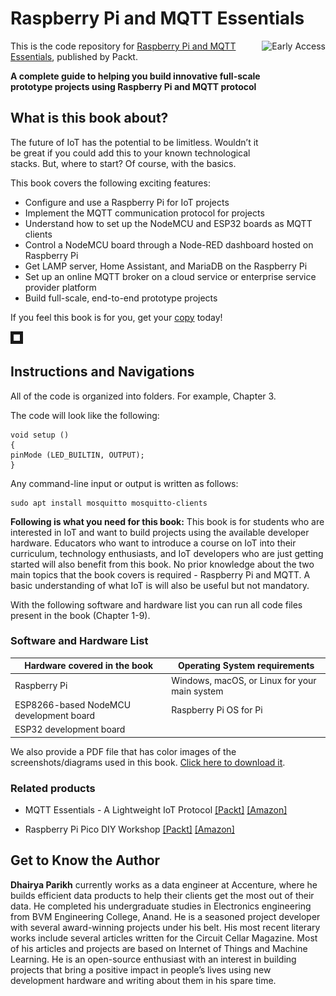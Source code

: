 # Raspberry Pi and MQTT Essentials

<a href="https://www.packtpub.com/iot-hardware/raspberry-pi-and-mqtt-essentials?utm_source=github&utm_medium=repository&utm_campaign=9781803244488"><img src="https://static.packt-cdn.com/products/9781803244488/cover/smaller" alt="Early Access" height="256px" align="right"></a>

This is the code repository for [Raspberry Pi and MQTT Essentials](https://www.packtpub.com/iot-hardware/raspberry-pi-and-mqtt-essentials?utm_source=github&utm_medium=repository&utm_campaign=9781803244488), published by Packt.

**A complete guide to helping you build innovative full-scale prototype projects using Raspberry Pi and MQTT protocol**

## What is this book about?
The future of IoT has the potential to be limitless. Wouldn’t it be great if you could add this to your known technological stacks. But, where to start? Of course, with the basics. 

This book covers the following exciting features:
* Configure and use a Raspberry Pi for IoT projects
* Implement the MQTT communication protocol for projects
* Understand how to set up the NodeMCU and ESP32 boards as MQTT clients
* Control a NodeMCU board through a Node-RED dashboard hosted on Raspberry Pi
* Get LAMP server, Home Assistant, and MariaDB on the Raspberry Pi
* Set up an online MQTT broker on a cloud service or enterprise service provider platform
* Build full-scale, end-to-end prototype projects

If you feel this book is for you, get your [copy](https://www.amazon.com/dp/1803244488) today!

<a href="https://www.packtpub.com/?utm_source=github&utm_medium=banner&utm_campaign=GitHubBanner"><img src="https://raw.githubusercontent.com/PacktPublishing/GitHub/master/GitHub.png" 
alt="https://www.packtpub.com/" border="5" /></a>

## Instructions and Navigations
All of the code is organized into folders. For example, Chapter 3.

The code will look like the following:
```
void setup ()
{
pinMode (LED_BUILTIN, OUTPUT);
}
```

Any command-line input or output is written as follows:
```
sudo apt install mosquitto mosquitto-clients
```

**Following is what you need for this book:**
This book is for students who are interested in IoT and want to build projects using the available developer hardware. Educators who want to introduce a course on IoT into their curriculum, technology enthusiasts, and IoT developers who are just getting started will also benefit from this book. No prior knowledge about the two main topics that the book covers is required - Raspberry Pi and MQTT. A basic understanding of what IoT is will also be useful but not mandatory.

With the following software and hardware list you can run all code files present in the book (Chapter 1-9).
### Software and Hardware List
|   Hardware covered in the book | Operating System requirements |
| ------------------------------------ | ----------------------------------- |
|   Raspberry Pi | Windows, macOS, or Linux for your main system |
|   ESP8266-based NodeMCU development board | Raspberry Pi OS for Pi |
|   ESP32 development board |  |

We also provide a PDF file that has color images of the screenshots/diagrams used in this book. [Click here to download it](https://packt.link/860jg).

### Related products
* MQTT Essentials - A Lightweight IoT Protocol [[Packt]](https://www.packtpub.com/product/mqtt-essentials-a-lightweight-iot-protocol/9781787287815?utm_source=github&utm_medium=repository&utm_campaign=9781787287815) [[Amazon]](https://www.amazon.com/dp/1787287815)

* Raspberry Pi Pico DIY Workshop [[Packt]](https://www.packtpub.com/product/raspberry-pi-pico-diy-workshop/9781801814812?utm_source=github&utm_medium=repository&utm_campaign=9781801814812) [[Amazon]](https://www.amazon.com/dp/1801814813)

## Get to Know the Author
**Dhairya Parikh**
currently works as a data engineer at Accenture, where he builds efficient data products to help their clients get the most out of their data. He completed his undergraduate studies in Electronics engineering from BVM Engineering College, Anand. He is a seasoned project developer with several award-winning projects under his belt. His most recent literary works include several articles written for the Circuit Cellar Magazine. Most of his articles and projects are based on Internet of Things and Machine Learning. He is an open-source enthusiast with an interest in building projects that bring a positive impact in people’s lives using new development hardware and writing about them in his spare time.
